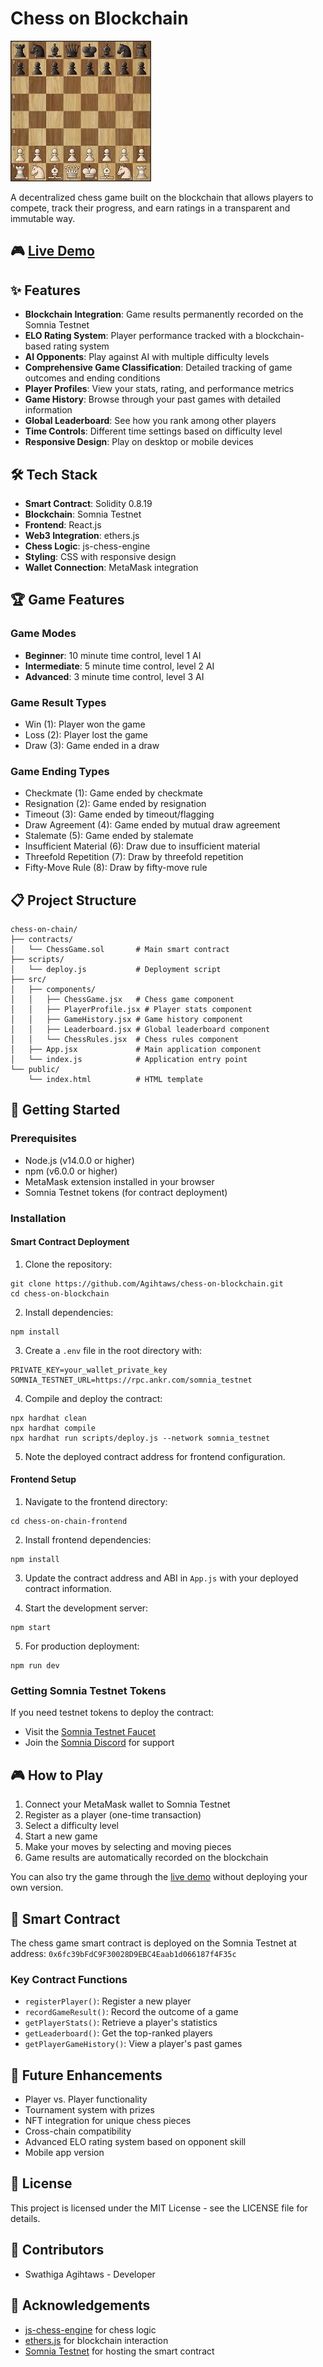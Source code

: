 # Chess on Blockchain

![Chess on Blockchain Demo](chess-on-chain-frontend/public/images.jpg)

A decentralized chess game built on the blockchain that allows players to compete, track their progress, and earn ratings in a transparent and immutable way.

## 🎮 [Live Demo](https://chess-on-blockchain.vercel.app/)

## ✨ Features

- **Blockchain Integration**: Game results permanently recorded on the Somnia Testnet
- **ELO Rating System**: Player performance tracked with a blockchain-based rating system
- **AI Opponents**: Play against AI with multiple difficulty levels
- **Comprehensive Game Classification**: Detailed tracking of game outcomes and ending conditions
- **Player Profiles**: View your stats, rating, and performance metrics
- **Game History**: Browse through your past games with detailed information
- **Global Leaderboard**: See how you rank among other players
- **Time Controls**: Different time settings based on difficulty level
- **Responsive Design**: Play on desktop or mobile devices

## 🛠️ Tech Stack

- **Smart Contract**: Solidity 0.8.19
- **Blockchain**: Somnia Testnet
- **Frontend**: React.js
- **Web3 Integration**: ethers.js
- **Chess Logic**: js-chess-engine
- **Styling**: CSS with responsive design
- **Wallet Connection**: MetaMask integration

## 🏆 Game Features

### Game Modes
- **Beginner**: 10 minute time control, level 1 AI
- **Intermediate**: 5 minute time control, level 2 AI
- **Advanced**: 3 minute time control, level 3 AI

### Game Result Types
- Win (1): Player won the game
- Loss (2): Player lost the game
- Draw (3): Game ended in a draw

### Game Ending Types
- Checkmate (1): Game ended by checkmate
- Resignation (2): Game ended by resignation
- Timeout (3): Game ended by timeout/flagging
- Draw Agreement (4): Game ended by mutual draw agreement
- Stalemate (5): Game ended by stalemate
- Insufficient Material (6): Draw due to insufficient material
- Threefold Repetition (7): Draw by threefold repetition
- Fifty-Move Rule (8): Draw by fifty-move rule

## 📋 Project Structure

```
chess-on-chain/
├── contracts/
│   └── ChessGame.sol       # Main smart contract
├── scripts/
│   └── deploy.js           # Deployment script
├── src/
│   ├── components/
│   │   ├── ChessGame.jsx   # Chess game component
│   │   ├── PlayerProfile.jsx # Player stats component
│   │   ├── GameHistory.jsx # Game history component
│   │   ├── Leaderboard.jsx # Global leaderboard component
│   │   └── ChessRules.jsx  # Chess rules component
│   ├── App.jsx             # Main application component
│   └── index.js            # Application entry point
└── public/
    └── index.html          # HTML template
```

## 🚀 Getting Started

### Prerequisites
- Node.js (v14.0.0 or higher)
- npm (v6.0.0 or higher)
- MetaMask extension installed in your browser
- Somnia Testnet tokens (for contract deployment)

### Installation

#### Smart Contract Deployment
1. Clone the repository:
```
git clone https://github.com/Agihtaws/chess-on-blockchain.git
cd chess-on-blockchain
```

2. Install dependencies:
```
npm install
```

3. Create a `.env` file in the root directory with:
```
PRIVATE_KEY=your_wallet_private_key
SOMNIA_TESTNET_URL=https://rpc.ankr.com/somnia_testnet
```

4. Compile and deploy the contract:
```
npx hardhat clean
npx hardhat compile
npx hardhat run scripts/deploy.js --network somnia_testnet
```

5. Note the deployed contract address for frontend configuration.

#### Frontend Setup
1. Navigate to the frontend directory:
```
cd chess-on-chain-frontend
```

2. Install frontend dependencies:
```
npm install
```

3. Update the contract address and ABI in `App.js` with your deployed contract information.

4. Start the development server:
```
npm start
```

5. For production deployment:
```
npm run dev
```

### Getting Somnia Testnet Tokens
If you need testnet tokens to deploy the contract:
- Visit the [Somnia Testnet Faucet](https://testnet.somnia.network/)
- Join the [Somnia Discord](https://discord.com/channels/1209923224620761088/1306988055135256738) for support

## 🎮 How to Play

1. Connect your MetaMask wallet to Somnia Testnet
2. Register as a player (one-time transaction)
3. Select a difficulty level
4. Start a new game
5. Make your moves by selecting and moving pieces
6. Game results are automatically recorded on the blockchain

You can also try the game through the [live demo](https://chess-on-blockchain.vercel.app/) without deploying your own version.

## 🔗 Smart Contract

The chess game smart contract is deployed on the Somnia Testnet at address:
`0x6fc39bFdC9F30028D9EBC4Eaab1d066187f4F35c`

### Key Contract Functions

- `registerPlayer()`: Register a new player
- `recordGameResult()`: Record the outcome of a game
- `getPlayerStats()`: Retrieve a player's statistics
- `getLeaderboard()`: Get the top-ranked players
- `getPlayerGameHistory()`: View a player's past games

## 🎯 Future Enhancements

- Player vs. Player functionality
- Tournament system with prizes
- NFT integration for unique chess pieces
- Cross-chain compatibility
- Advanced ELO rating system based on opponent skill
- Mobile app version

## 📄 License

This project is licensed under the MIT License - see the LICENSE file for details.

## 👥 Contributors

- Swathiga Agihtaws - Developer

## 🙏 Acknowledgements

- [js-chess-engine](https://github.com/josefjadrny/js-chess-engine) for chess logic
- [ethers.js](https://docs.ethers.io/) for blockchain interaction
- [Somnia Testnet](https://somnianetwork.com) for hosting the smart contract
